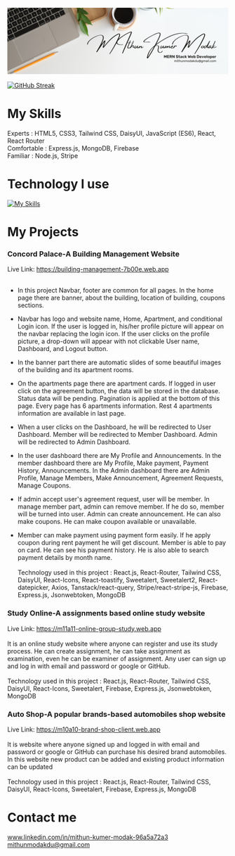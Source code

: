![Example Image](https://github.com/Mithun4450/Mithun4450/blob/main/Banner.png)

[![GitHub Streak](https://github-readme-streak-stats.herokuapp.com?user=Mithun4450&theme=transparent)](https://git.io/streak-stats)

# My Skills 
Experts : HTML5, CSS3, Tailwind CSS, DaisyUI, JavaScript (ES6), React, React Router <br>
Comfortable : Express.js, MongoDB, Firebase <br>
Familiar : Node.js, Stripe

# Technology I use
[![My Skills](https://skillicons.dev/icons?i=react,nodejs,express,mongodb,firebase&perline=3)](https://skillicons.dev)

# My Projects 

### Concord Palace-A Building Management Website
Live Link: https://building-management-7b00e.web.app
<br><br>
* In this project Navbar, footer are common for all pages. In the home page there are banner, about the building, location of building, coupons sections. 

* Navbar has  logo and website name, Home, Apartment, and conditional Login icon. If the user is logged in, his/her profile picture will appear on the navbar replacing the login icon. If the user clicks on the profile picture, a drop-down will appear with not clickable User name, Dashboard, and Logout button. 

* In the banner part there are automatic slides of some beautiful images of the building and its apartment rooms. 

* On the apartments page there are apartment cards. If logged in user click on the agreement button, the data will be stored in the database. Status data will be pending. 
Pagination is applied at the bottom of this page. Every page has 6 apartments information. Rest 4 apartments information are available in last page.

* When a user clicks on the Dashboard, he will be redirected to User Dashboard. Member will be redirected to Member Dashboard. Admin will be redirected to Admin Dashboard. 

* In the user dashboard there are My Profile and Announcements. In the member dashboard there are My Profile, Make payment, Payment History, Announcements. In the Admin dashboard there are Admin Profile, Manage Members, Make Announcement, Agreement Requests, Manage Coupons.

* If admin accept user's agreement request, user will be member. In manage member part, admin can remove member. If he do so, member will be turned into user. Admin can create announcement. He can also make coupons. He can make coupon available or unavailable. 

* Member can make payment using payment form easily. If he apply coupon during rent payment he will get discount. Member is able to pay on card. He can see his payment history. He is also able to search payment details by month name.
<br><br>
Technology used in this project : React.js, React-Router, Tailwind CSS, DaisyUI, React-Icons, React-toastify, Sweetalert, Sweetalert2, React-datepicker, Axios, Tanstack/react-query, Stripe/react-stripe-js, Firebase, Express.js, Jsonwebtoken, MongoDB

### Study Online-A assignments based online study website
Live Link: https://m11a11-online-group-study.web.app <br><br>
 It is an online study website where anyone can register and use its study process. He can create assignment, he can take assignment as examination, even he can be examiner of assignment. Any user can sign up and log in with email and password or google or GitHub. <br><br>
Technology used in this project :  React.js, React-Router, Tailwind CSS, DaisyUI, React-Icons, Sweetalert, Firebase, 
Express.js, Jsonwebtoken, MongoDB

### Auto Shop-A popular brands-based automobiles shop website
Live Link: https://m10a10-brand-shop-client.web.app <br><br>
It is website where anyone signed up and logged in with email and password or google or GitHub can purchase his desired brand automobiles. In this website new product can be added and existing product information can be updated <br><br>
Technology used in this project :  React.js, React-Router, Tailwind CSS, DaisyUI, React-Icons, Sweetalert, Firebase, Express.js, MongoDB

# Contact me
www.linkedin.com/in/mithun-kumer-modak-96a5a72a3
<br>
<mithunmodakdu@gmail.com>


 



